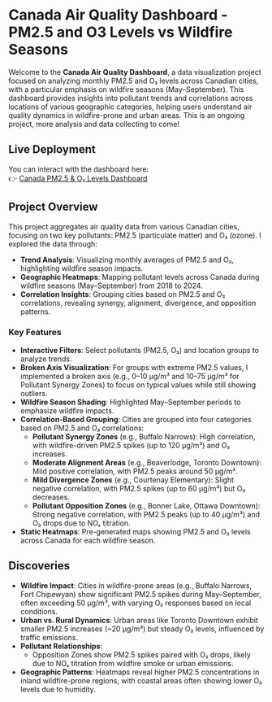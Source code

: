 # Canada Air Quality Dashboard - PM2.5 and O3 Levels vs Wildfire Seasons

Welcome to the **Canada Air Quality Dashboard**, a data visualization project focused on analyzing monthly PM2.5 and O₃ levels across Canadian cities, with a particular emphasis on wildfire seasons (May–September). This dashboard provides insights into pollutant trends and correlations across locations of various geographic categories, helping users understand air quality dynamics in wildfire-prone and urban areas.
This is an ongoing project, more analysis and data collecting to come!

## Live Deployment
You can interact with the dashboard here:  
👉 [Canada PM2.5 & O₃ Levels Dashboard](https://canada-pm25-o3-levels-fire-season.streamlit.app/)

## Project Overview

This project aggregates air quality data from various Canadian cities, focusing on two key pollutants: PM2.5 (particulate matter) and O₃ (ozone). I explored the data through:
- **Trend Analysis**: Visualizing monthly averages of PM2.5 and O₃, highlighting wildfire season impacts.
- **Geographic Heatmaps**: Mapping pollutant levels across Canada during wildfire seasons (May–September) from 2018 to 2024.
- **Correlation Insights**: Grouping cities based on PM2.5 and O₃ correlations, revealing synergy, alignment, divergence, and opposition patterns.

### Key Features
- **Interactive Filters**: Select pollutants (PM2.5, O₃) and location groups to analyze trends.
- **Broken Axis Visualization**: For groups with extreme PM2.5 values, I implemented a broken axis (e.g., 0–10 µg/m³ and 10–75 µg/m³ for Pollutant Synergy Zones) to focus on typical values while still showing outliers.
- **Wildfire Season Shading**: Highlighted May–September periods to emphasize wildfire impacts.
- **Correlation-Based Grouping**: Cities are grouped into four categories based on PM2.5 and O₃ correlations:
  - **Pollutant Synergy Zones** (e.g., Buffalo Narrows): High correlation, with wildfire-driven PM2.5 spikes (up to 120 µg/m³) and O₃ increases.
  - **Moderate Alignment Areas** (e.g., Beaverlodge, Toronto Downtown): Mild positive correlation, with PM2.5 peaks around 50 µg/m³.
  - **Mild Divergence Zones** (e.g., Courtenay Elementary): Slight negative correlation, with PM2.5 spikes (up to 60 µg/m³) but O₃ decreases.
  - **Pollutant Opposition Zones** (e.g., Bonner Lake, Ottawa Downtown): Strong negative correlation, with PM2.5 peaks (up to 40 µg/m³) and O₃ drops due to NOₓ titration.
- **Static Heatmaps**: Pre-generated maps showing PM2.5 and O₃ levels across Canada for each wildfire season.


## Discoveries
- **Wildfire Impact**: Cities in wildfire-prone areas (e.g., Buffalo Narrows, Fort Chipewyan) show significant PM2.5 spikes during May–September, often exceeding 50 µg/m³, with varying O₃ responses based on local conditions.
- **Urban vs. Rural Dynamics**: Urban areas like Toronto Downtown exhibit smaller PM2.5 increases (~20 µg/m³) but steady O₃ levels, influenced by traffic emissions.
- **Pollutant Relationships**:
  - Opposition Zones show PM2.5 spikes paired with O₃ drops, likely due to NOₓ titration from wildfire smoke or urban emissions.
- **Geographic Patterns**: Heatmaps reveal higher PM2.5 concentrations in inland wildfire-prone regions, with coastal areas often showing lower O₃ levels due to humidity.

